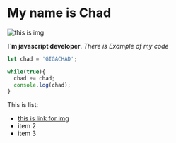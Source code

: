 # My name is Chad
![this is img](https://static.wikia.nocookie.net/joke-battles/images/d/df/Gigachad.png/revision/latest/scale-to-width-down/400?cb=20230812064835)

**I`m javascript developer**. *There is Example of my code*
```javascript
let chad = 'GIGACHAD';

while(true){
  chad += chad;
  console.log(chad);
}

```
This is list:
* [this is link for img](https://static.wikia.nocookie.net/joke-battles/images/d/df/Gigachad.png/revision/latest/scale-to-width-down/400?cb=20230812064835)
* item 2
* item 3

